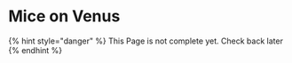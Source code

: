 # Mice on Venus

{% hint style="danger" %}
This Page is not complete yet. Check back later
{% endhint %}

<figure><img src="https://github.com/user-attachments/assets/8d17de7c-9d25-4f07-a7d2-3a82e37eaec7" alt=""><figcaption></figcaption></figure>
